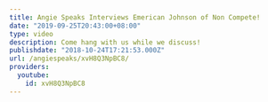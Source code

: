 ```yaml
---
title: Angie Speaks Interviews Emerican Johnson of Non Compete!
date: "2019-09-25T20:43:00+08:00"
type: video
description: Come hang with us while we discuss!
publishdate: "2018-10-24T17:21:53.000Z"
url: /angiespeaks/xvH8Q3NpBC8/
providers:
  youtube:
    id: xvH8Q3NpBC8
---
```

